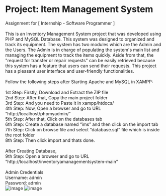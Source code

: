 # Project: Item Management System
Assignment for [ Internship - Software Programmer ] <br> <br>
This is an Inventory Management System project that was developed using PHP and MySQL Database. This system was designed to organized and track its equipment. The system has two modules which are the Admin and the Users. The Admin is in charge of populating the system's main list and managing the equipment to track the items quickly. Aside from that, the "request for transfer or repair requests" can be easily retrieved because this system has a feature that users can send their requests. This project has a pleasant user interface and user-friendly functionalities.
<br><br>
Follow the following steps after Starting Apache and MySQL in XAMPP:
<br><br>
1st Step: Firstly, Download and Extract the ZIP file<br>
2nd Step: After that, Copy the main project folder<br>
3rd Step: And you need to Paste it in xampp/htdocs/<br>
4th Step: Now, Open a browser and go to URL “http://localhost/phpmyadmin/”<br>
5th Step: After that, Click on the databases tab<br>
6th Step: Create a database named “ims” and then click on the import tab<br>
7th Step: Click on browse file and select “database.sql” file which is inside the root folder<br>
8th Step: Then click import and thats done.<br>
<br>
After Creating Database,<br>
9th Step: Open a browser and go to URL “http://localhost/inventoryamanagementsystem-main”<br>
<br>
Admin Credentials<br>
Username: admin<br>
Password: admin<br>
![image](https://github.com/user-attachments/assets/e20a2ba1-a356-4fcc-ba6d-113d0c7fa3a5)
![image](https://github.com/user-attachments/assets/a43ccbe4-ae90-4b49-9719-b5441fdb6a95)
